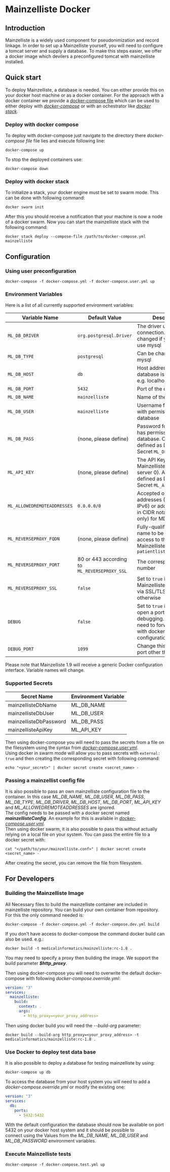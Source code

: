# Mainzelliste Docker

## Introduction
Mainzelliste is a widely used component for pseudonimization and record linkage. In order to set up a Mainzelliste yourself, you will need to configure a tomcat server and supply a database. To make this steps easier, we offer a docker image which devilers a preconfigured tomcat with mainzelliste installed.

## Quick start
To deploy Mainzelliste, a database is needed. You can either provide this on your docker host machine or as a docker container. For the approach with a docker container we provide a [docker-compose file](./docker-compose.yml) which can be used to either deploy with [_docker-compose_](https://docs.docker.com/compose/overview/) or with an ochestrator like [_docker stack_](https://docs.docker.com/engine/swarm/stack-deploy/).

### Deploy with docker compose

To deploy with docker-compose just navigate to the directory there _docker-compose file_ file lies and execute following line:
```shell
docker-compose up
```
To stop the deployed containers use:
```shell
docker-compose down
```

### Deploy with docker stack

To initialize a stack, your docker engine must be set to swarm mode. This can be done with following command:
```shell
docker swarm init
```
After this you should receive a notification that your machine is now a node of a docker swarm. Now you can start the mainzelliste stack with the following command:
```shell
docker stack deploy --compose-file /path/to/docker-compose.yml mainzelliste
```

## Configuration

### Using user preconfiguration

```shell
docker-compose -f docker-compose.yml -f docker-compose.user.yml up
```

### Environment Variables

Here is a list of all currently supported environment variables:

|Variable Name|Default Value|Description|
|-------------|-------------|-----------|
|`ML_DB_DRIVER`|`org.postgresql.Driver`|The driver used for db connection. Can be changed if you want to use mysql|
|`ML_DB_TYPE`|`postgresql`|Can be changed to mysql|
|`ML_DB_HOST`|`db`|Host address where the database is deployed, e.g. localhost|
|`ML_DB_PORT`|`5432`|Port of the database|
|`ML_DB_NAME`|`mainzelliste`|Name of the database|
|`ML_DB_USER`|`mainzelliste`|Username for a user with permissions on the database|
|`ML_DB_PASS`|(none, please define)|Password for a user who has permissions on the database. Can also be defined as Docker Secret `ML_DB_PASS_FILE`|
|`ML_API_KEY`|(none, please define)|The API Key for Mainzelliste API (MDAT server 0). Also also be defined as Docker Secret `ML_API_KEY_FILE`|
|`ML_ALLOWEDREMOTEADDRESSES`|`0.0.0.0/0`|Accepted origin addresses (IPv4 and/or IPv6) or address ranges in CIDR notation (IPv4 only) for MDAT server 0|
|`ML_REVERSEPROXY_FQDN`|(none, please define)|Fully-qualified domain name to be used for access to this Mainzelliste, e.g. `patientlist.example.org`|
|`ML_REVERSEPROXY_PORT`|80 or 443 according to `ML_REVERSEPROXY_SSL`|The corresponding port number|
|`ML_REVERSEPROXY_SSL`|`false`|Set to `true` if Mainzelliste is accessed via SSL/TLS; `false` otherwise|
|`DEBUG`|`false`|Set to `true` if you want to open a port for remote debugging. You will need to forward the port with dockers port configuration.|
|`DEBUG_PORT`|`1099`|Change this to open a port other than `1099`.|

Please note that Mainzelliste 1.9 will receive a generic Docker configuration interface. Variable names will change.

### Supported Secrets

|Secret Name|Environment Variable|
|-----------|--------------------|
|mainzellisteDbName|ML_DB_NAME|
|mainzellisteDbUser|ML_DB_USER|
|mainzellisteDbPassword|ML_DB_PASS|
|mainzellisteApiKey|ML_API_KEY|

Then using docker-compose you will need to pass the secrets from a file on the filesystem using the syntax from [*docker-compose.user.yml*](./docker-compose.user.yml).  
Using docker in swarm mode will allow you to pass secrets with ```external: true``` and then creating the corresponding secret with following command:
```shell
echo "<your_secret>" | docker secret create <secret_name> -
```

### Passing a mainzellist config file

It is also possible to pass an own mainzelliste configuration file to the container. In this case  *ML_DB_NAME*, *ML_DB_USER*, *ML_DB_PASS*, *ML_DB_TYPE*, *ML_DB_DRIVER*, *ML_DB_HOST*, *ML_DB_PORT*, *ML_API_KEY* and *ML_ALLOWEDREMOTEADDRESSES* are ignored.  
The config needs to be passed with a docker secret named ***mainzellisteConfig***. An example for this is available in [*docker-compose.user.yml*](./docker-compose.user.yml).  
Then using docker swarm, it is also possible to pass this without actually relying on a local file on your system. You can pass the entire file to a docker secret with:
```shell
cat "</path/to/your/mainzelliste.conf>" | docker secret create <secret_name> -
```
After creating the secret, you can remove the file from filesystem.

## For Developers
### Building the Mainzelliste Image
All Necessary files to build the mainzelliste container are included in mainzelliste repository. You can build your own container from repository.
For this the only command needed is:
```shell
docker-compose -f docker-compose.yml -f docker-compose.dev.yml build
```
If you don't have access to docker-compose the command docker build can also be used. e.g.:
```shell
docker build -t medicalinformatics/mainzelliste:rc-1.8 .
```
You may need to specify a proxy then building the image. We support the build parameter ***$http_proxy***.

Then using docker-compose you will need to overwrite the default docker-compose with following *docker-compose.override.yml*:
```yml
version: "3"
services:
  mainzelliste:
    build:
      context: .
      args:
        - http_proxy=<your_proxy_address>
```
Then using docker build you will need the *--build-arg* parameter:
```shell
docker build --build-arg http_proxy=<your_proxy_address> -t medicalinformatics/mainzelliste:rc-1.8 .
```
### Use Docker to deploy test data base
It is also possible to deploy a database for testing mainzelliste by using:
```shell
docker-compose up db
```
To access the database from your host system you will need to add a *docker-compose.override.yml* or modify the existing one:
```yml
version: "3"
services:
  db:
    ports:
      - 5432:5432
```
With the default configuration the database should now be available on port 5432 on your docker host system and it should be possible to  
connect using the Values from the *ML_DB_NAME*, *ML_DB_USER* and *ML_DB_PASSWORD* environment variables.

### Execute Mainzelliste tests

```docker-compose -f docker-compose.test.yml up```
